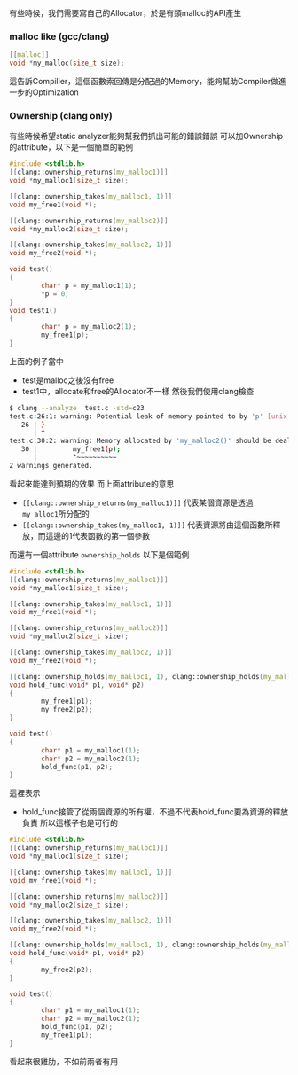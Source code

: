 有些時候，我們需要寫自己的Allocator，於是有類malloc的API產生
### malloc like (gcc/clang)

``` cpp
[[malloc]]
void *my_malloc(size_t size);
```
這告訴Compilier，這個函數索回傳是分配過的Memory，能夠幫助Compiler做進一步的Optimization
### Ownership (clang only)
有些時候希望static analyzer能夠幫我們抓出可能的錯誤錯誤
可以加Ownership的attribute，以下是一個簡單的範例
``` cpp
#include <stdlib.h>
[[clang::ownership_returns(my_malloc1)]]
void *my_malloc1(size_t size);

[[clang::ownership_takes(my_malloc1, 1)]]
void my_free1(void *);

[[clang::ownership_returns(my_malloc2)]]
void *my_malloc2(size_t size);

[[clang::ownership_takes(my_malloc2, 1)]]
void my_free2(void *);

void test()
{
        char* p = my_malloc1(1);
        *p = 0;
}
void test1()
{
        char* p = my_malloc2(1);
        my_free1(p);
}


```
上面的例子當中
- test是malloc之後沒有free
- test1中，allocate和free的Allocator不一樣
然後我們使用clang檢查
``` bash
$ clang --analyze  test.c -std=c23
test.c:26:1: warning: Potential leak of memory pointed to by 'p' [unix.Malloc]
   26 | }
      | ^
test.c:30:2: warning: Memory allocated by 'my_malloc2()' should be deallocated by function that takes ownership of 'my_malloc2', not 'my_free1()', which takes ownership of 'my_malloc1' [unix.MismatchedDeallocator]
   30 |         my_free1(p);
      |         ^~~~~~~~~~~
2 warnings generated.
```
看起來能達到預期的效果
而上面attribute的意思
- `[[clang::ownership_returns(my_malloc1)]]` 代表某個資源是透過`my_alloc1`所分配的
- `[[clang::ownership_takes(my_malloc1, 1)]]`  代表資源將由這個函數所釋放，而這邊的1代表函數的第一個參數

而還有一個attribute `ownership_holds`
以下是個範例
``` c
#include <stdlib.h>
[[clang::ownership_returns(my_malloc1)]]
void *my_malloc1(size_t size);

[[clang::ownership_takes(my_malloc1, 1)]]
void my_free1(void *);

[[clang::ownership_returns(my_malloc2)]]
void *my_malloc2(size_t size);

[[clang::ownership_takes(my_malloc2, 1)]]
void my_free2(void *);

[[clang::ownership_holds(my_malloc1, 1), clang::ownership_holds(my_malloc2, 2)]]
void hold_func(void* p1, void* p2)
{
        my_free1(p1);
        my_free2(p2);
}

void test()
{
        char* p1 = my_malloc1(1);
        char* p2 = my_malloc2(1);
        hold_func(p1, p2);
}
```
這裡表示
- hold_func接管了從兩個資源的所有權，不過不代表hold_func要為資源的釋放負責
所以這樣子也是可行的
``` c
#include <stdlib.h>
[[clang::ownership_returns(my_malloc1)]]
void *my_malloc1(size_t size);

[[clang::ownership_takes(my_malloc1, 1)]]
void my_free1(void *);

[[clang::ownership_returns(my_malloc2)]]
void *my_malloc2(size_t size);

[[clang::ownership_takes(my_malloc2, 1)]]
void my_free2(void *);

[[clang::ownership_holds(my_malloc1, 1), clang::ownership_holds(my_malloc2, 2)]]
void hold_func(void* p1, void* p2)
{
        my_free2(p2);
}

void test()
{
        char* p1 = my_malloc1(1);
        char* p2 = my_malloc2(1);
        hold_func(p1, p2);
        my_free1(p1);
}
```
看起來很雞肋，不如前兩者有用
